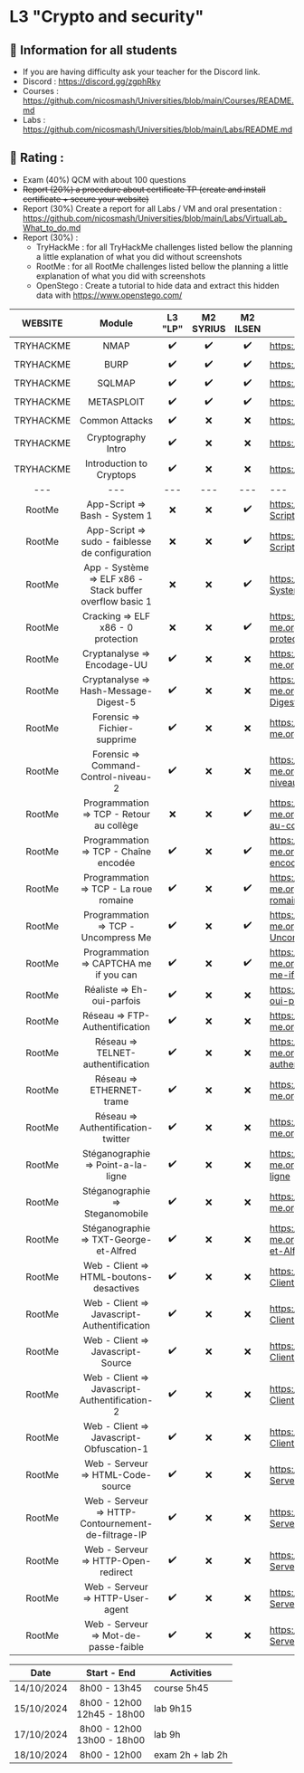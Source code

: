 # L3 "Crypto and security"

## 📢 Information for all students

* If you are having difficulty ask your teacher for the Discord link.
* Discord : https://discord.gg/zgphRky
* Courses : https://github.com/nicosmash/Universities/blob/main/Courses/README.md
* Labs : https://github.com/nicosmash/Universities/blob/main/Labs/README.md

## 📢 Rating :
* Exam (40%) QCM with about 100 questions <br>
* ~~Report (20%) a procedure about certificate TP (create and install certificate + secure your website)~~
* Report (30%) Create a report for all Labs / VM and oral presentation : https://github.com/nicosmash/Universities/blob/main/Labs/VirtualLab_What_to_do.md
* Report (30%) :
   * TryHackMe : for all TryHackMe challenges listed bellow the planning a little explanation of what you did without screenshots
   * RootMe : for all RootMe challenges listed bellow the planning a little explanation of what you did with screenshots
   * OpenStego : Create a tutorial to hide data and extract this hidden data with https://www.openstego.com/

| WEBSITE | Module | L3 "LP" | M2 SYRIUS |  M2 ILSEN |  URL |
| :---: | :---: | :---: | :---: | :---: | ------------- |
| TRYHACKME | NMAP  | :heavy_check_mark: | :heavy_check_mark: | :heavy_check_mark: | https://tryhackme.com/room/furthernmap |
| TRYHACKME | BURP  | :heavy_check_mark: | :heavy_check_mark: | :heavy_check_mark: | https://tryhackme.com/r/room/burpsuiterepeater |
| TRYHACKME | SQLMAP  | :heavy_check_mark: | :heavy_check_mark: | :heavy_check_mark: | https://tryhackme.com/room/sqlmap |
| TRYHACKME | METASPLOIT  | :heavy_check_mark: | :heavy_check_mark: | :heavy_check_mark: | https://tryhackme.com/room/metasploitintro |
| TRYHACKME | Common Attacks | :heavy_check_mark: | :x: | :x: | https://tryhackme.com/r/room/commonattacks |
| TRYHACKME | Cryptography Intro | :heavy_check_mark: | :x: | :x: | https://tryhackme.com/room/cryptographyintro |
| TRYHACKME | Introduction to Cryptops | :heavy_check_mark: | :x: | :x: | https://tryhackme.com/room/introductiontocryptops |
| --- | --- | --- | --- | --- | --- |
| RootMe | App-Script => Bash - System 1  | :x: | :x: | :heavy_check_mark: | https://www.root-me.org/fr/Challenges/App-Script/Bash-System-1 |
| RootMe  | App-Script => sudo - faiblesse de configuration | :x: | :x: | :heavy_check_mark: | https://www.root-me.org/fr/Challenges/App-Script/sudo-faiblesse-de-configuration
| RootMe  | App - Système => ELF x86 - Stack buffer overflow basic 1 | :x: | :x: | :heavy_check_mark: | https://www.root-me.org/fr/Challenges/App-Systeme/ELF-x86-Stack-buffer-overflow-basic-1
| RootMe  | Cracking => ELF x86 - 0 protection | :x: | :x: | :heavy_check_mark: | https://www.root-me.org/fr/Challenges/Cracking/ELF-x86-0-protection
| RootMe  | Cryptanalyse => Encodage-UU | :heavy_check_mark: | :x: | :x: | https://www.root-me.org/fr/Challenges/Cryptanalyse/Encodage-UU
| RootMe  | Cryptanalyse => Hash-Message-Digest-5 | :heavy_check_mark: | :x: | :x: | https://www.root-me.org/fr/Challenges/Cryptanalyse/Hash-Message-Digest-5
| RootMe  | Forensic => Fichier-supprime | :heavy_check_mark: | :x: | :x: | https://www.root-me.org/fr/Challenges/Forensic/Fichier-supprime
| RootMe  | Forensic => Command-Control-niveau-2 | :heavy_check_mark: | :x: | :x: | https://www.root-me.org/fr/Challenges/Forensic/Command-Control-niveau-2
| RootMe  | Programmation => TCP - Retour au collège | :x: | :x: | :heavy_check_mark: | https://www.root-me.org/fr/Challenges/Programmation/TCP-Retour-au-college
| RootMe  | Programmation => TCP - Chaîne encodée | :heavy_check_mark: | :x: | :heavy_check_mark: | https://www.root-me.org/fr/Challenges/Programmation/TCP-Chaine-encodee
| RootMe  | Programmation => TCP - La roue romaine | :heavy_check_mark: | :x: | :heavy_check_mark: | https://www.root-me.org/fr/Challenges/Programmation/TCP-La-roue-romaine
| RootMe  | Programmation => TCP - Uncompress Me | :heavy_check_mark: | :x: | :heavy_check_mark: | https://www.root-me.org/fr/Challenges/Programmation/TCP-Uncompress-Me
| RootMe  | Programmation => CAPTCHA me if you can | :heavy_check_mark: | :x: | :heavy_check_mark: | https://www.root-me.org/fr/Challenges/Programmation/CAPTCHA-me-if-you-can
| RootMe  | Réaliste => Eh-oui-parfois | :heavy_check_mark: | :x: | :x: | https://www.root-me.org/fr/Challenges/Realiste/Eh-oui-parfois
| RootMe  | Réseau => FTP-Authentification | :heavy_check_mark: | :x: | :x: | https://www.root-me.org/fr/Challenges/Reseau/FTP-Authentification
| RootMe  | Réseau => TELNET-authentification | :heavy_check_mark: | :x: | :x: | https://www.root-me.org/fr/Challenges/Reseau/TELNET-authentification
| RootMe  | Réseau => ETHERNET-trame | :heavy_check_mark: | :x: | :x: | https://www.root-me.org/fr/Challenges/Reseau/ETHERNET-trame
| RootMe  | Réseau => Authentification-twitter | :heavy_check_mark: | :x: | :x: | https://www.root-me.org/fr/Challenges/Reseau/Authentification-twitter
| RootMe  | Stéganographie => Point-a-la-ligne | :heavy_check_mark: | :x: | :x: | https://www.root-me.org/fr/Challenges/Steganographie/Point-a-la-ligne
| RootMe  | Stéganographie => Steganomobile | :heavy_check_mark: | :x: | :x: | https://www.root-me.org/fr/Challenges/Steganographie/Steganomobile
| RootMe  | Stéganographie => TXT-George-et-Alfred | :heavy_check_mark: | :x: | :x: | https://www.root-me.org/fr/Challenges/Steganographie/TXT-George-et-Alfred
| RootMe  | Web - Client => HTML-boutons-desactives | :heavy_check_mark: | :x: | :x: | https://www.root-me.org/fr/Challenges/Web-Client/HTML-boutons-desactives
| RootMe  | Web - Client => Javascript-Authentification | :heavy_check_mark: | :x: | :x: | https://www.root-me.org/fr/Challenges/Web-Client/Javascript-Authentification
| RootMe  | Web - Client => Javascript-Source | :heavy_check_mark: | :x: | :x: | https://www.root-me.org/fr/Challenges/Web-Client/Javascript-Source
| RootMe  | Web - Client => Javascript-Authentification-2 | :heavy_check_mark: | :x: | :x: | https://www.root-me.org/fr/Challenges/Web-Client/Javascript-Authentification-2
| RootMe  | Web - Client => Javascript-Obfuscation-1 | :heavy_check_mark: | :x: | :x: | https://www.root-me.org/fr/Challenges/Web-Client/Javascript-Obfuscation-1
| RootMe  | Web - Serveur => HTML-Code-source | :heavy_check_mark: | :x: | :x: | https://www.root-me.org/fr/Challenges/Web-Serveur/HTML-Code-source
| RootMe  | Web - Serveur => HTTP-Contournement-de-filtrage-IP | :heavy_check_mark: | :x: | :x: | https://www.root-me.org/fr/Challenges/Web-Serveur/HTTP-Contournement-de-filtrage-IP
| RootMe  | Web - Serveur => HTTP-Open-redirect | :heavy_check_mark: | :x: | :x: | https://www.root-me.org/fr/Challenges/Web-Serveur/HTTP-Open-redirect
| RootMe  | Web - Serveur => HTTP-User-agent | :heavy_check_mark: | :x: | :x: | https://www.root-me.org/fr/Challenges/Web-Serveur/HTTP-User-agent
| RootMe  | Web - Serveur => Mot-de-passe-faible | :heavy_check_mark: | :x: | :x: | https://www.root-me.org/fr/Challenges/Web-Serveur/Mot-de-passe-faible

| Date  | Start - End |  Activities |
| :---: | :---------: | ------------- |
| 14/10/2024  | 8h00 - 13h45 | course 5h45 |
| 15/10/2024  | 8h00 - 12h00 <br> 12h45 - 18h00  | lab 9h15 |
| 17/10/2024  | 8h00 - 12h00 <br> 13h00 - 18h00  | lab 9h |
| 18/10/2024  | 8h00 - 12h00 | exam 2h + lab 2h |
    
